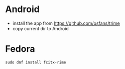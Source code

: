 # Android
- install the app from https://github.com/osfans/trime
- copy current dir to Android

# Fedora
```
sudo dnf install fcitx-rime
```
